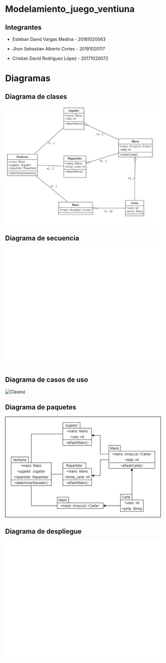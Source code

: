 # Modelamiento_juego_ventiuna

## Integrantes

  - Esteban David Vargas Medina - 20181020063

  - Jhon Sebastian Alberto Cortes - 20191020117

  - Cristian David Rodríguez López - 20171020072  

# Diagramas

## Diagrama de clases

![Clases](https://github.com/cristianrodriguez05/Modelamiento_juego_ventiuna/blob/main/diagramas/diagrama_clases_ventiuna.jpg)

## Diagrama de secuencia

![Secuencia](https://github.com/cristianrodriguez05/Modelamiento_juego_ventiuna/blob/main/diagramas/xx.jpg)

## Diagrama de casos de uso

![Clases)](https://user-images.githubusercontent.com/81981433/134132718-b81e1908-57e2-4838-8ec3-46b0e482d8bf.png)


## Diagrama de paquetes

![Secuencia](https://github.com/cristianrodriguez05/Modelamiento_juego_ventiuna/blob/main/diagramas/Diagrama%20de%20paquetes.png)

## Diagrama de despliegue

![Secuencia](https://github.com/cristianrodriguez05/Modelamiento_juego_ventiuna/blob/main/diagramas/xx.jpg)
